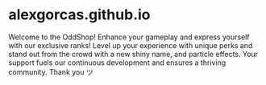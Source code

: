 # alexgorcas.github.io
Welcome to the OddShop! Enhance your gameplay and express yourself with our exclusive ranks! Level up your experience with unique perks and stand out from the crowd with a new shiny name, and particle effects. Your support fuels our continuous development and ensures a thriving community. Thank you ツ
